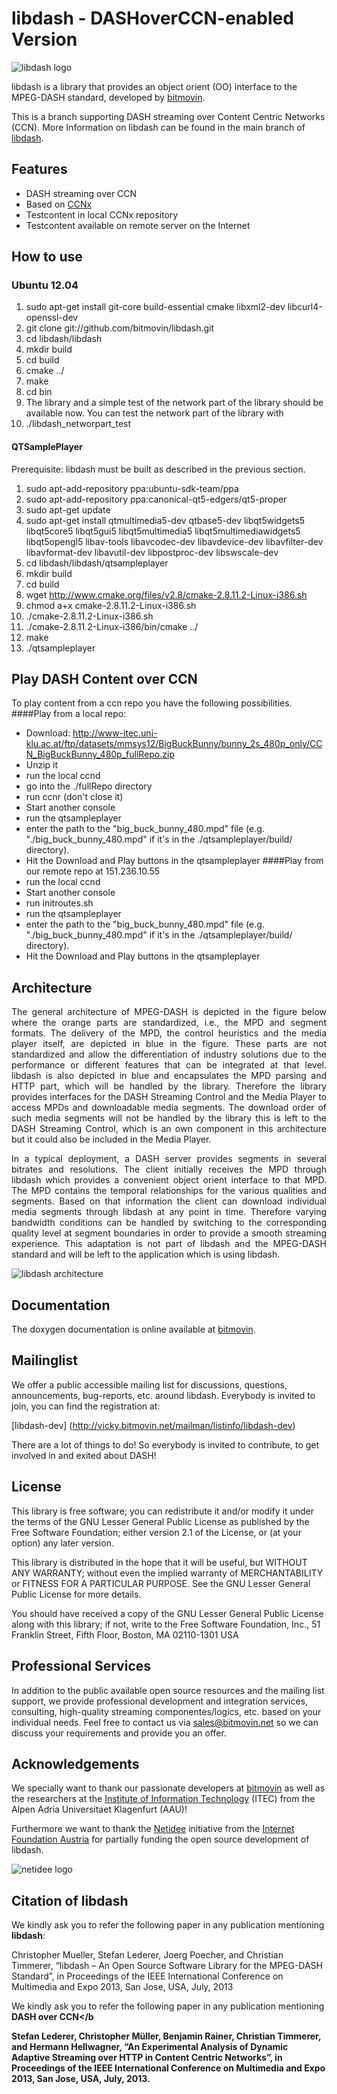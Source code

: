 # libdash - DASHoverCCN-enabled Version 

![libdash logo](http://www.bitmovin.net/files/bitmovin/img/logos/libdash.png "libdash")


libdash is a library that provides an object orient (OO) interface to the MPEG-DASH standard, developed by [bitmovin](http://www.bitmovin.net). 

This is a branch supporting DASH streaming over Content Centric Networks (CCN). More Information on libdash can be found in the main branch of [libdash](http://github.com/bitmovin/libdash).
## Features

* DASH streaming over CCN
* Based on [CCNx](http://www.ccnx.org)
* Testcontent in local CCNx repository
* Testcontent available on remote server on the Internet

## How to use

### Ubuntu 12.04
1. sudo apt-get install git-core build-essential cmake libxml2-dev libcurl4-openssl-dev
2. git clone git://github.com/bitmovin/libdash.git
3. cd libdash/libdash
4. mkdir build
5. cd build
6. cmake ../
7. make
8. cd bin
9. The library and a simple test of the network part of the library should be available now. You can test the network part of the library with
10. ./libdash_networpart_test

#### QTSamplePlayer
Prerequisite: libdash must be built as described in the previous section.

1. sudo apt-add-repository ppa:ubuntu-sdk-team/ppa
2. sudo apt-add-repository ppa:canonical-qt5-edgers/qt5-proper
3. sudo apt-get update
4. sudo apt-get install qtmultimedia5-dev qtbase5-dev libqt5widgets5 libqt5core5 libqt5gui5 libqt5multimedia5 libqt5multimediawidgets5 libqt5opengl5 libav-tools libavcodec-dev libavdevice-dev libavfilter-dev libavformat-dev libavutil-dev libpostproc-dev libswscale-dev
5. cd libdash/libdash/qtsampleplayer
6. mkdir build
7. cd build
8. wget http://www.cmake.org/files/v2.8/cmake-2.8.11.2-Linux-i386.sh
9. chmod a+x cmake-2.8.11.2-Linux-i386.sh
10. ./cmake-2.8.11.2-Linux-i386.sh
11. ./cmake-2.8.11.2-Linux-i386/bin/cmake ../
12. make
13. ./qtsampleplayer


## Play DASH Content over CCN

To play content from a ccn repo you have the following possibilities.
####Play from a local repo:
* Download:
http://www-itec.uni-klu.ac.at/ftp/datasets/mmsys12/BigBuckBunny/bunny_2s_480p_only/CCN_BigBuckBunny_480p_fullRepo.zip
* Unzip it
* run the local ccnd
* go into the ./fullRepo directory
* run ccnr (don't close it)
* Start another console
* run the qtsampleplayer
* enter the path to the "big_buck_bunny_480.mpd" file (e.g.
"./big_buck_bunny_480.mpd" if it's in the ./qtsampleplayer/build/ directory).
* Hit the Download and Play buttons in the qtsampleplayer
####Play from our remote repo at 151.236.10.55
* run the local ccnd
* Start another console
* run initroutes.sh
* run the qtsampleplayer
* enter the path to the "big_buck_bunny_480.mpd" file (e.g.
"./big_buck_bunny_480.mpd" if it's in the ./qtsampleplayer/build/ directory).
* Hit the Download and Play buttons in the qtsampleplayer

## Architecture
<p align="justify">The general architecture of MPEG-DASH is depicted in the figure below where the orange parts are standardized, i.e., the MPD and segment formats. The delivery of the MPD, the control heuristics and the media player itself, are depicted in blue in the figure. These parts are not standardized and allow the differentiation of industry solutions due to the performance or different features that can be integrated at that level. libdash is also depicted in blue and encapsulates the MPD parsing and HTTP part, which will be handled by the library. Therefore the library provides interfaces for the DASH Streaming Control and the Media Player to access MPDs and downloadable media segments. The download order of such media segments will not be handled by the library this is left to the DASH Streaming Control, which is an own component in this architecture but it could also be included in the Media Player.
</p>
<p align="justify">
In a typical deployment, a DASH server provides segments in several bitrates and resolutions. The client initially receives the MPD through libdash which provides a convenient object orient interface to that MPD. The MPD contains the temporal relationships for the various qualities and segments. Based on that information the client can download individual media segments through libdash at any point in time. Therefore varying bandwidth conditions can be handled by switching to the corresponding quality level at segment boundaries in order to provide a smooth streaming experience. This adaptation is not part of libdash and the MPEG-DASH standard and will be left to the application which is using libdash.
</p>


![libdash architecture](http://www.bitmovin.net/files/bitmovin/img/as/grafic-client-server.png "libdash architecture")

## Documentation

The doxygen documentation is online available at [bitmovin](http://www.bitmovin.net/libdash_OpenSource/libdash_2_1_doxygen/index.html).

## Mailinglist

We offer a public accessible mailing list for discussions, questions, announcements, bug-reports, etc. around libdash. Everybody is invited to join, you can find the registration at:

[libdash-dev] (http://vicky.bitmovin.net/mailman/listinfo/libdash-dev)

There are a lot of things to do! So everybody is invited to contribute, to get involved in and exited about DASH!

## License

This library is free software; you can redistribute it and/or
modify it under the terms of the GNU Lesser General Public
License as published by the Free Software Foundation; either
version 2.1 of the License, or (at your option) any later version.

This library is distributed in the hope that it will be useful,
but WITHOUT ANY WARRANTY; without even the implied warranty of
MERCHANTABILITY or FITNESS FOR A PARTICULAR PURPOSE.  See the GNU
Lesser General Public License for more details.

You should have received a copy of the GNU Lesser General Public
License along with this library; if not, write to the Free Software
Foundation, Inc., 51 Franklin Street, Fifth Floor, Boston, MA  02110-1301  USA

## Professional Services

In addition to the public available open source resources and the mailing list support, we provide professional development and integration services, consulting, high-quality streaming componentes/logics, etc. based on your individual needs. Feel free to contact us via sales@bitmovin.net so we can discuss your requirements and provide you an offer.

## Acknowledgements

We specially want to thank our passionate developers at [bitmovin](http://www.bitmovin.net/) as well as the researchers at the [Institute of Information Technology](http://www-itec.aau.at/dash/) (ITEC) from the Alpen Adria Universitaet Klagenfurt (AAU)!

Furthermore we want to thank the [Netidee](http://www.netidee.at) initiative from the [Internet Foundation Austria](http://www.nic.at/ipa) for partially funding the open source development of libdash.

![netidee logo](http://www.bitmovin.net/files/bitmovin/img/logos/netidee.png "netidee")

## Citation of libdash
We kindly ask you to refer the following paper in any publication mentioning <b>libdash</b>:

Christopher Mueller, Stefan Lederer, Joerg Poecher, and Christian Timmerer, “libdash – An Open Source Software Library for the MPEG-DASH Standard”, in Proceedings of the IEEE International Conference on Multimedia and Expo 2013, San Jose, USA, July, 2013

We kindly ask you to refer the following paper in any publication mentioning <b>DASH over CCN</b

Stefan Lederer, Christopher Müller, Benjamin Rainer, Christian Timmerer, and Hermann Hellwagner, “An Experimental Analysis of Dynamic Adaptive Streaming over HTTP in Content Centric Networks”, in Proceedings of the IEEE International Conference on Multimedia and Expo 2013, San Jose, USA, July, 2013.
